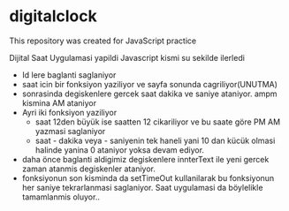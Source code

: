 # digitalclock
This repository was created for JavaScript practice

Dijital Saat Uygulamasi yapildi
Javascript kismi su sekilde ilerledi
 - Id lere baglanti saglaniyor
 - saat icin bir fonksiyon yaziliyor ve sayfa sonunda cagriliyor(UNUTMA)
 - sonrasinda degiskenlere gercek saat dakika ve saniye ataniyor. 
 ampm kismina AM ataniyor
 - Ayri iki fonksiyon yaziliyor
    - saat 12den büyük ise saatten 12 cikariliyor ve bu saate göre PM AM yazmasi saglaniyor
    - saat - dakika veya - saniyenin tek haneli yani 10 dan kücük olmasi halinde yanina 0 ataniyor yoksa devam ediyor.
 - daha önce baglanti aldigimiz degiskenlere innterText ile yeni gercek zaman atanmis degiskenler ataniyor.
 - fonksiyonun son kisminda da setTimeOut kullanilarak bu fonksiyonun her saniye tekrarlanmasi saglaniyor.
 Saat uygulamasi da böylelikle tamamlanmis oluyor..
